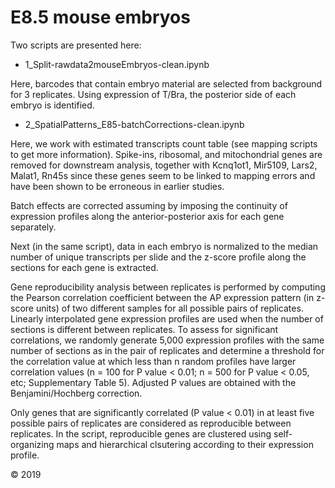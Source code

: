 # E8.5 mouse embryos

Two scripts are presented here:

* 1_Split-rawdata2mouseEmbryos-clean.ipynb

Here, barcodes that contain embryo material are selected from background for 3 replicates. Using expression of T/Bra, the posterior side of each embryo is identified.

* 2_SpatialPatterns_E85-batchCorrections-clean.ipynb

Here, we work with estimated transcripts count table (see mapping scripts to get more information). Spike-ins, ribosomal, and mitochondrial genes are removed for downstream analysis, together with Kcnq1ot1, Mir5109, Lars2, Malat1, Rn45s since these genes seem to be linked to mapping errors and have been shown to be erroneous in earlier studies.

Batch effects are corrected assuming by imposing the continuity of expression profiles along the anterior-posterior axis for each gene separately. 

Next (in the same script), data in each embryo is normalized to the median number of unique transcripts per slide and the z-score profile along the sections for each gene is extracted.

Gene reproducibility analysis between replicates is performed by computing the Pearson correlation coefficient between the AP expression pattern (in z-score units) of two different samples for all possible pairs of replicates. Linearly interpolated gene expression profiles are used when the number of sections is different between replicates. To assess for significant correlations, we randomly generate 5,000 expression profiles with the same number of sections as in the pair of replicates and determine a threshold for the correlation value at which less than n random profiles have larger correlation values (n = 100 for P value < 0.01; n = 500 for P value < 0.05, etc; Supplementary Table 5). Adjusted P values are obtained with the Benjamini/Hochberg correction.

Only genes that are significantly correlated (P value < 0.01) in at least five possible pairs of replicates are considered as reproducible between replicates. In the script, reproducible genes are clustered using self-organizing maps and hierarchical clsutering according to their expression profile.

© 2019 
